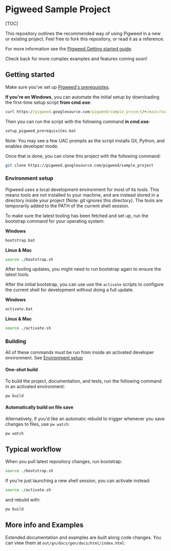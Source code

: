 # Pigweed Sample Project

[TOC]

This repository outlines the recommended way of using Pigweed in a new or
existing project. Feel free to fork this repository, or read it as a reference.

For more information see the [Pigweed Getting started
guide](https://pigweed.dev/docs/getting_started.html).

Check back for more complex examples and features coming soon!

## Getting started

Make sure you've set up [Pigweed's
prerequisites](https://pigweed.dev/docs/getting_started.html#prerequisites).

**If you're on Windows**, you can automate the initial setup by downloading the
first-time setup script **from cmd.exe**:

```bat
curl https://pigweed.googlesource.com/pigweed/sample_project/+/main/tools/setup_windows_prequisites.bat?format=TEXT > setup_pigweed_prerequisites.b64 && certutil -decode setup_pigweed_prerequisites.b64 setup_pigweed_prerequisites.bat && del setup_pigweed_prerequisites.b64
```

Then you can run the script with the following command **in cmd.exe**:

```bat
setup_pigweed_prerequisites.bat
```

Note: You may see a few UAC prompts as the script installs Git, Python, and
enables developer mode.

Once that is done, you can clone this project with the following command:

```sh
git clone https://pigweed.googlesource.com/pigweed/sample_project
```

### Environment setup

Pigweed uses a local development environment for most of its tools. This
means tools are not installed to your machine, and are instead stored in a
directory inside your project (Note: git ignores this directory). The tools
are temporarily added to the PATH of the current shell session.

To make sure the latest tooling has been fetched and set up, run the bootstrap
command for your operating system:

**Windows**

```bat
bootstrap.bat
```

**Linux & Mac**

```sh
source ./bootstrap.sh
```

After tooling updates, you might need to run bootstrap again to ensure the
latest tools.

After the initial bootstrap, you can use use the `activate` scripts to configure
the current shell for development without doing a full update.

**Windows**

```sh
activate.bat
```

**Linux & Mac**

```sh
source ./activate.sh
```

### Building

All of these commands must be run from inside an activated developer
environment. See [Environment setup](#environment-setup)

#### One-shot build

To build the project, documentation, and tests, run the following command in
an activated environment:

```sh
pw build
```

#### Automatically build on file save

Alternatively, if you'd like an automatic rebuild to trigger whenever you save
changes to files, use `pw watch`:

```sh
pw watch
```

## Typical workflow

When you pull latest repository changes, run bootstrap:
```sh
source ./bootstrap.sh
```

If you're just launching a new shell session, you can activate instead:
```sh
source ./activate.sh
```

and rebuild with:
```sh
pw build
```

## More info and Examples

Extended documentation and examples are built along code changes. You can view
them at `out/gn/docs/gen/docs/html/index.html`.
